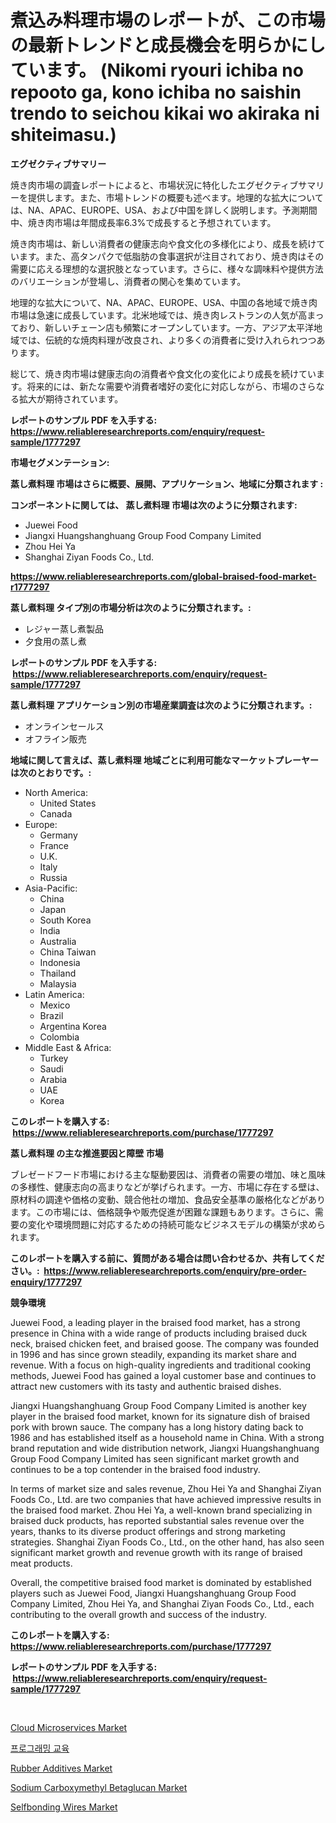 <p><h1>煮込み料理市場のレポートが、この市場の最新トレンドと成長機会を明らかにしています。 (Nikomi ryouri ichiba no repooto ga, kono ichiba no saishin trendo to seichou kikai wo akiraka ni shiteimasu.)</h1></p><p><strong>エグゼクティブサマリー</strong></p>
<p><p>焼き肉市場の調査レポートによると、市場状況に特化したエグゼクティブサマリーを提供します。また、市場トレンドの概要も述べます。地理的な拡大については、NA、APAC、EUROPE、USA、および中国を詳しく説明します。予測期間中、焼き肉市場は年間成長率6.3%で成長すると予想されています。</p><p>焼き肉市場は、新しい消費者の健康志向や食文化の多様化により、成長を続けています。また、高タンパクで低脂肪の食事選択が注目されており、焼き肉はその需要に応える理想的な選択肢となっています。さらに、様々な調味料や提供方法のバリエーションが登場し、消費者の関心を集めています。</p><p>地理的な拡大について、NA、APAC、EUROPE、USA、中国の各地域で焼き肉市場は急速に成長しています。北米地域では、焼き肉レストランの人気が高まっており、新しいチェーン店も頻繁にオープンしています。一方、アジア太平洋地域では、伝統的な焼肉料理が改良され、より多くの消費者に受け入れられつつあります。</p><p>総じて、焼き肉市場は健康志向の消費者や食文化の変化により成長を続けています。将来的には、新たな需要や消費者嗜好の変化に対応しながら、市場のさらなる拡大が期待されています。</p></p>
<p><strong>レポートのサンプル PDF を入手する: <a href="https://www.reliableresearchreports.com/enquiry/request-sample/1777297">https://www.reliableresearchreports.com/enquiry/request-sample/1777297</a></strong></p>
<p><strong>市場セグメンテーション:</strong></p>
<p><strong> 蒸し煮料理 市場はさらに概要、展開、アプリケーション、地域に分類されます :</strong></p>
<p><strong>コンポーネントに関しては、 蒸し煮料理 市場は次のように分類されます: &nbsp;</strong></p>
<p><ul><li>Juewei Food</li><li>Jiangxi Huangshanghuang Group Food Company Limited</li><li>Zhou Hei Ya</li><li>Shanghai Ziyan Foods Co., Ltd.</li></ul></p>
<p><strong><a href="https://www.reliableresearchreports.com/global-braised-food-market-r1777297">https://www.reliableresearchreports.com/global-braised-food-market-r1777297</a></strong></p>
<p><strong> 蒸し煮料理 タイプ別の市場分析は次のように分類されます。:</strong></p>
<p><ul><li>レジャー蒸し煮製品</li><li>夕食用の蒸し煮</li></ul></p>
<p><strong>レポートのサンプル PDF を入手する: &nbsp;<a href="https://www.reliableresearchreports.com/enquiry/request-sample/1777297">https://www.reliableresearchreports.com/enquiry/request-sample/1777297</a></strong></p>
<p><strong> 蒸し煮料理 アプリケーション別の市場産業調査は次のように分類されます。:</strong></p>
<p><ul><li>オンラインセールス</li><li>オフライン販売</li></ul></p>
<p><strong>地域に関して言えば、蒸し煮料理 地域ごとに利用可能なマーケットプレーヤーは次のとおりです。:</strong></p>
<p><ul>
    <li>
        North America:
        <ul>
            <li>United States</li>
            <li>Canada</li>
        </ul>
    </li>
    <li>
        Europe:
        <ul>
            <li>Germany</li>
            <li>France</li>
            <li>U.K.</li>
            <li>Italy</li>
            <li>Russia</li>
        </ul>
    </li>
    <li>
        Asia-Pacific:
        <ul>
            <li>China</li>
            <li>Japan</li>
            <li>South Korea</li>
            <li>India</li>
            <li>Australia</li>
            <li>China Taiwan</li>
            <li>Indonesia</li>
            <li>Thailand</li>
            <li>Malaysia</li>
        </ul>
    </li>
    <li>
        Latin America:
        <ul>
            <li>Mexico</li>
            <li>Brazil</li>
            <li>Argentina Korea</li>
            <li>Colombia</li>
        </ul>
    </li>
    <li>
        Middle East & Africa:
        <ul>
            <li>Turkey</li>
            <li>Saudi</li>
            <li>Arabia</li>
            <li>UAE</li>
            <li>Korea</li>
        </ul>
    </li>
    </ul></p>
<p><strong>このレポートを購入する: &nbsp;<a href="https://www.reliableresearchreports.com/purchase/1777297">https://www.reliableresearchreports.com/purchase/1777297</a></strong></p>
<p><strong>蒸し煮料理 の主な推進要因と障壁 市場</strong></p>
<p><p>ブレゼードフード市場における主な駆動要因は、消費者の需要の増加、味と風味の多様性、健康志向の高まりなどが挙げられます。一方、市場に存在する壁は、原材料の調達や価格の変動、競合他社の増加、食品安全基準の厳格化などがあります。この市場には、価格競争や販売促進が困難な課題もあります。さらに、需要の変化や環境問題に対応するための持続可能なビジネスモデルの構築が求められます。</p></p>
<p><strong>このレポートを購入する前に、質問がある場合は問い合わせるか、共有してください。:&nbsp; <a href="https://www.reliableresearchreports.com/enquiry/pre-order-enquiry/1777297">https://www.reliableresearchreports.com/enquiry/pre-order-enquiry/1777297</a></strong></p>
<p><strong>競争環境</strong></p>
<p><p>Juewei Food, a leading player in the braised food market, has a strong presence in China with a wide range of products including braised duck neck, braised chicken feet, and braised goose. The company was founded in 1996 and has since grown steadily, expanding its market share and revenue. With a focus on high-quality ingredients and traditional cooking methods, Juewei Food has gained a loyal customer base and continues to attract new customers with its tasty and authentic braised dishes.</p><p>Jiangxi Huangshanghuang Group Food Company Limited is another key player in the braised food market, known for its signature dish of braised pork with brown sauce. The company has a long history dating back to 1986 and has established itself as a household name in China. With a strong brand reputation and wide distribution network, Jiangxi Huangshanghuang Group Food Company Limited has seen significant market growth and continues to be a top contender in the braised food industry.</p><p>In terms of market size and sales revenue, Zhou Hei Ya and Shanghai Ziyan Foods Co., Ltd. are two companies that have achieved impressive results in the braised food market. Zhou Hei Ya, a well-known brand specializing in braised duck products, has reported substantial sales revenue over the years, thanks to its diverse product offerings and strong marketing strategies. Shanghai Ziyan Foods Co., Ltd., on the other hand, has also seen significant market growth and revenue growth with its range of braised meat products.</p><p>Overall, the competitive braised food market is dominated by established players such as Juewei Food, Jiangxi Huangshanghuang Group Food Company Limited, Zhou Hei Ya, and Shanghai Ziyan Foods Co., Ltd., each contributing to the overall growth and success of the industry.</p></p>
<p><strong>このレポートを購入する: &nbsp; <a href="https://www.reliableresearchreports.com/purchase/1777297">https://www.reliableresearchreports.com/purchase/1777297</a></strong></p>
<p><strong>レポートのサンプル PDF を入手する: &nbsp;<a href="https://www.reliableresearchreports.com/enquiry/request-sample/1777297">https://www.reliableresearchreports.com/enquiry/request-sample/1777297</a></strong><strong></strong></p>
<p>&nbsp;</p>
<p><p><a href="https://medium.com/@samantha.welch56767/cloud-microservices-market-comprehensive-assessment-by-type-application-and-geography-da7a97e9d1f1">Cloud Microservices Market</a></p><p><a href="https://github.com/Howaoole34545/Market-Research-Report-List-1/blob/main/185356623547.md">프로그래밍 교육</a></p><p><a href="https://github.com/julyju69/Market-Research-Report-List-2/blob/main/rubber-additives-market.md">Rubber Additives Market</a></p><p><a href="https://issuu.com/reportprime-2/docs/sodium-carboxymethyl-betaglucan-market-size-2030.p">Sodium Carboxymethyl Betaglucan Market</a></p><p><a href="https://www.linkedin.com/pulse/selfbonding-wires-market-size-furnishes-valuable-information-encompassing-talhe?trackingId=NPatn87QTLzyY3Z0kBiqlQ%3D%3D">Selfbonding Wires Market</a></p></p>
